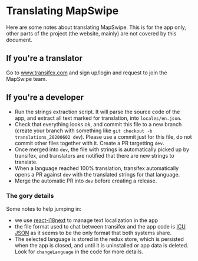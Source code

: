 # Translating MapSwipe

Here are some notes about translating MapSwipe. This is for the app only, other parts of the project (the website, mainly) are not covered by this document.

## If you're a translator

Go to www.transifex.com and sign up/login and request to join the MapSwipe team.

## If you're a developer

- Run the strings extraction script. It will parse the source code of the app, and extract all text marked for translation, into `locales/en.json`.
- Check that everything looks ok, and commit this file to a new branch (create your branch with something like `git checkout -b translations_20200602 dev`). Please use a commit just for this file, do not commit other files together with it. Create a PR targetting `dev`.
- Once merged into `dev`, the file with strings is automatically picked up by transifex, and translators are notified that there are new strings to translate.
- When a language reached 100% translation, transifex automatically opens a PR against `dev` with the translated strings for that language.
- Merge the automatic PR into `dev` before creating a release.

### The gory details

Some notes to help jumping in:
- we use [react-i18next](https://github.com/i18next/react-i18next) to manage text localization in the app
- the file format used to chat between transifex and the app code is [ICU JSON](https://docs.transifex.com/formats/json) as it seems to be the only format that both systems share.
- The selected language is stored in the redux store, which is persisted when the app is closed, and until it is uninstalled or app data is deleted. Look for `changeLanguage` in the code for more details.
